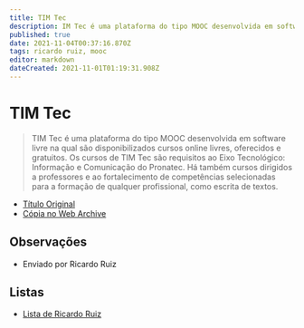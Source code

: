 ```yaml
---
title: TIM Tec
description: IM Tec é uma plataforma do tipo MOOC desenvolvida em software livre na qual são disponibilizados cursos online livres, oferecidos e gratuitos.
published: true
date: 2021-11-04T00:37:16.870Z
tags: ricardo ruiz, mooc
editor: markdown
dateCreated: 2021-11-01T01:19:31.908Z
---
```


# TIM Tec

> TIM Tec é uma plataforma do tipo MOOC desenvolvida em software livre na qual são disponibilizados cursos online livres, oferecidos e gratuitos.
Os cursos de TIM Tec são requisitos ao Eixo Tecnológico: Informação e Comunicação do Pronatec. Há também cursos dirigidos a professores e ao fortalecimento de competências selecionadas para a formação de qualquer profissional, como escrita de textos.

 - [Título Original](https://cursos.timtec.com.br/courses)
 - [Cópia no Web Archive](https://web.archive.org/web/20210924125729/https://cursos.timtec.com.br/courses)

  
## Observações

- Enviado por Ricardo Ruiz

## Listas

- [Lista de Ricardo Ruiz](/listas/ricardo-ruiz)